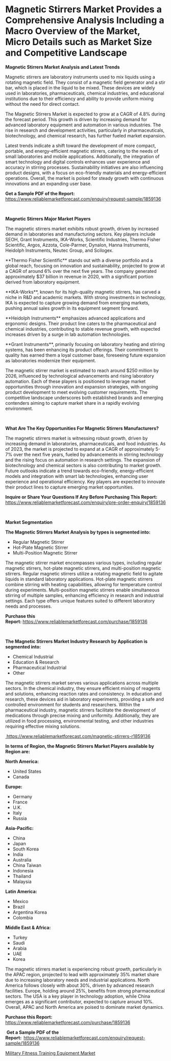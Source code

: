 <p><h1>Magnetic Stirrers Market Provides a Comprehensive Analysis Including a Macro Overview of the Market, Micro Details such as Market Size and Competitive Landscape</h1></p><p><strong>Magnetic Stirrers Market Analysis and Latest Trends</strong></p>
<p><p>Magnetic stirrers are laboratory instruments used to mix liquids using a rotating magnetic field. They consist of a magnetic field generator and a stir bar, which is placed in the liquid to be mixed. These devices are widely used in laboratories, pharmaceuticals, chemical industries, and educational institutions due to their efficiency and ability to provide uniform mixing without the need for direct contact.</p><p>The Magnetic Stirrers Market is expected to grow at a CAGR of 4.8% during the forecast period. This growth is driven by increasing demand for advanced laboratory equipment and automation in various industries. The rise in research and development activities, particularly in pharmaceuticals, biotechnology, and chemical research, has further fueled market expansion. </p><p>Latest trends indicate a shift toward the development of more compact, portable, and energy-efficient magnetic stirrers, catering to the needs of small laboratories and mobile applications. Additionally, the integration of smart technology and digital controls enhances user experience and accuracy in stirring processes. Sustainability initiatives are also influencing product designs, with a focus on eco-friendly materials and energy-efficient operations. Overall, the market is poised for steady growth with continuous innovations and an expanding user base.</p></p>
<p><strong>Get a Sample PDF of the Report:&nbsp;</strong> <a href="https://www.reliablemarketforecast.com/enquiry/request-sample/1859136?utm_campaign=2392&utm_medium=2&utm_source=Github&utm_content=ia&utm_term=16022025&utm_id=magnetic-stirrers">https://www.reliablemarketforecast.com/enquiry/request-sample/1859136</a></p>
<p>&nbsp;</p>
<p><strong>Magnetic Stirrers Major Market Players</strong></p>
<p><p>The magnetic stirrers market exhibits robust growth, driven by increased demand in laboratories and manufacturing sectors. Key players include SEOH, Grant Instruments, IKA-Works, Scientific Industries, Thermo Fisher Scientific, Argos, Azzota, Cole-Parmer, Dynalon, Hanna Instruments, Heidolph Instruments, Neutec Group, and Scilogex.</p><p>**Thermo Fisher Scientific** stands out with a diverse portfolio and a global reach, focusing on innovation and sustainability, projected to grow at a CAGR of around 6% over the next five years. The company generated approximately $37 billion in revenue in 2020, with a significant portion derived from laboratory equipment.</p><p>**IKA-Works**, known for its high-quality magnetic stirrers, has carved a niche in R&D and academic markets. With strong investments in technology, IKA is expected to capture growing demand from emerging markets, pushing annual sales growth in its equipment segment forward.</p><p>**Heidolph Instruments** emphasizes advanced applications and ergonomic designs. Their product line caters to the pharmaceutical and chemical industries, contributing to stable revenue growth, with expected increases driven by a surge in lab automation technologies.</p><p>**Grant Instruments**, primarily focusing on laboratory heating and stirring systems, has been enhancing its product offerings. Their commitment to quality has earned them a loyal customer base, foreseeing future expansion as laboratories modernize their equipment.</p><p>The magnetic stirrer market is estimated to reach around $250 million by 2026, influenced by technological advancements and rising laboratory automation. Each of these players is positioned to leverage market opportunities through innovation and expansion strategies, with ongoing product development to meet evolving customer requirements. The competitive landscape underscores both established brands and emerging contenders aiming to capture market share in a rapidly evolving environment.</p></p>
<p>&nbsp;</p>
<p><strong>What Are The Key Opportunities For Magnetic Stirrers Manufacturers?</strong></p>
<p><p>The magnetic stirrers market is witnessing robust growth, driven by increasing demand in laboratories, pharmaceuticals, and food industries. As of 2023, the market is projected to expand at a CAGR of approximately 5-7% over the next five years, fueled by advancements in stirring technology and the rising focus on automation in research settings. The expansion of biotechnology and chemical sectors is also contributing to market growth. Future outlooks indicate a trend towards eco-friendly, energy-efficient models and integration with smart lab technologies, enhancing user experience and operational efficiency. Key players are expected to innovate their product lines to capture emerging market opportunities.</p></p>
<p><strong>Inquire or Share Your Questions If Any Before Purchasing This Report:</strong> <a href="https://www.reliablemarketforecast.com/enquiry/pre-order-enquiry/1859136?utm_campaign=2392&utm_medium=2&utm_source=Github&utm_content=ia&utm_term=16022025&utm_id=magnetic-stirrers">https://www.reliablemarketforecast.com/enquiry/pre-order-enquiry/1859136</a></p>
<p>&nbsp;</p>
<p><strong>Market Segmentation</strong></p>
<p><strong>The Magnetic Stirrers Market Analysis by types is segmented into:</strong></p>
<p><ul><li>Regular Magnetic Stirrer</li><li>Hot-Plate Magnetic Stirrer</li><li>Multi-Position Magnetic Stirrer</li></ul></p>
<p><p>The magnetic stirrer market encompasses various types, including regular magnetic stirrers, hot-plate magnetic stirrers, and multi-position magnetic stirrers. Regular magnetic stirrers utilize a rotating magnetic field to agitate liquids in standard laboratory applications. Hot-plate magnetic stirrers combine stirring with heating capabilities, allowing for temperature control during experiments. Multi-position magnetic stirrers enable simultaneous stirring of multiple samples, enhancing efficiency in research and industrial settings. Each type offers unique features suited to different laboratory needs and processes.</p></p>
<p><strong>Purchase this Report:&nbsp;</strong><a href="https://www.reliablemarketforecast.com/purchase/1859136?utm_campaign=2392&utm_medium=2&utm_source=Github&utm_content=ia&utm_term=16022025&utm_id=magnetic-stirrers">https://www.reliablemarketforecast.com/purchase/1859136</a></p>
<p>&nbsp;</p>
<p><strong>The Magnetic Stirrers Market Industry Research by Application is segmented into:</strong></p>
<p><ul><li>Chemical Industrial</li><li>Education & Research</li><li>Pharmaceutical Industrial</li><li>Other</li></ul></p>
<p><p>The magnetic stirrers market serves various applications across multiple sectors. In the chemical industry, they ensure efficient mixing of reagents and solutions, enhancing reaction rates and consistency. In education and research, these devices aid in laboratory experiments, providing a safe and controlled environment for students and researchers. Within the pharmaceutical industry, magnetic stirrers facilitate the development of medications through precise mixing and uniformity. Additionally, they are utilized in food processing, environmental testing, and other industries requiring effective mixing solutions.</p></p>
<p><a href="https://www.reliablemarketforecast.com/magnetic-stirrers-r1859136?utm_campaign=2392&utm_medium=2&utm_source=Github&utm_content=ia&utm_term=16022025&utm_id=magnetic-stirrers">&nbsp;https://www.reliablemarketforecast.com/magnetic-stirrers-r1859136</a></p>
<p><strong>In terms of Region, the Magnetic Stirrers Market Players available by Region are:</strong></p>
<p>
    <p> <strong> North America: </strong>
        <ul>
            <li>United States</li>
            <li>Canada</li>
        </ul>
        </p> 
    <p> <strong> Europe: </strong>
        <ul>
            <li>Germany</li>
            <li>France</li>
            <li>U.K.</li>
            <li>Italy</li>
            <li>Russia</li>
        </ul>
        </p> 
    <p> <strong> Asia-Pacific: </strong>
        <ul>
            <li>China</li>
            <li>Japan</li>
            <li>South Korea</li>
            <li>India</li>
            <li>Australia</li>
            <li>China Taiwan</li>
            <li>Indonesia</li>
            <li>Thailand</li>
            <li>Malaysia</li>
        </ul>
        </p> 
    <p> <strong> Latin America: </strong>
        <ul>
            <li>Mexico</li>
            <li>Brazil</li>
            <li>Argentina Korea</li>
            <li>Colombia</li>
        </ul>
        </p> 
    <p> <strong> Middle East & Africa: </strong>
        <ul>
            <li>Turkey</li>
            <li>Saudi</li>
            <li>Arabia</li>
            <li>UAE</li>
            <li>Korea</li>
        </ul>
    </p>
    </p>
<p><p>The magnetic stirrers market is experiencing robust growth, particularly in the APAC region, projected to lead with approximately 35% market share due to increasing laboratory needs and industrial applications. North America follows closely with about 30%, driven by advanced research facilities. Europe, holding around 25%, benefits from strong pharmaceutical sectors. The USA is a key player in technology adoption, while China emerges as a significant contributor, expected to capture around 10%. Overall, APAC and North America are poised to dominate market dynamics.</p></p>
<p><strong>Purchase this Report: </strong><a href="https://www.reliablemarketforecast.com/purchase/1859136?utm_campaign=2392&utm_medium=2&utm_source=Github&utm_content=ia&utm_term=16022025&utm_id=magnetic-stirrers">https://www.reliablemarketforecast.com/purchase/1859136</a></p>
<p>&nbsp;<strong>Get a Sample PDF of the Report:&nbsp;&nbsp;</strong><a href="https://www.reliablemarketforecast.com/enquiry/request-sample/1859136?utm_campaign=2392&utm_medium=2&utm_source=Github&utm_content=ia&utm_term=16022025&utm_id=magnetic-stirrers">https://www.reliablemarketforecast.com/enquiry/request-sample/1859136</a></p>
<p><strong></strong></p>
<p><p><a href="https://github.com/lvaill871987/Market-Research-Report-List-1/blob/main/military-fitness-training-equipment-market.md?utm_campaign=2392&utm_medium=2&utm_source=Github&utm_content=ia&utm_term=16022025&utm_id=magnetic-stirrers">Military Fitness Training Equipment Market</a></p></p>